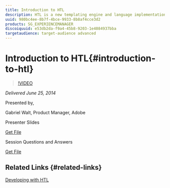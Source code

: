```yaml
---
title: Introduction to HTL
description: HTL is a new templating engine and language implementation. HTL endeavors to supersede JSP as scripting language for Apache Sling and CQ/AEM components and strives to clearly separate presentation and logic concerns. Security measures such as XSS prevention are automatically applied. Another major advantage of HTL is that it is based purely on HTML5, thus allowing 3rd party agencies to focus on design related parts of a CQ/AEM project without CQ/AEM knowledge. HTL is not limited to Java environments, through the pluggable compiler interface it can be implemented on many different platforms such as node.js and php.
uuid: 980bc4ee-8b7f-4bce-9933-8b8af4cce3d2
products: SG_EXPERIENCEMANAGER
discoiquuid: e53db2da-f9a4-45b8-9203-1e4084937bba
targetaudience: target-audience advanced
---
```


# Introduction to HTL{#introduction-to-htl}

>[!VIDEO](https://video.tv.adobe.com/v/19504/?quality=9)

*Delivered June 25, 2014*

Presented by,

Gabriel Walt, Product Manager, Adobe

Presenter Slides

[Get File](assets/sightly-component-development.pdf)

Session Questions and Answers

[Get File](assets/introduction-to-sightly-q-as.pdf)

## Related Links {#related-links}

[Developing with HTL](https://docs.adobe.com/docs/en/htl/overview.html?wcmmode=disabled)

<!--
[Get back to the Overview](https://helpx.adobe.com/experience-manager/kt/eseminars/gems/aem-index.html)
-->
